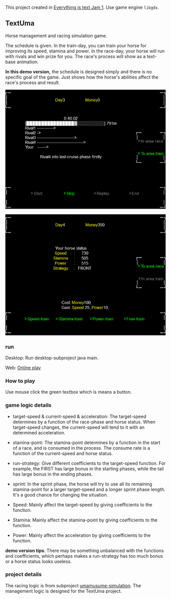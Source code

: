This project created in [Everything is text Jam 1](https://itch.io/jam/everything-is-text-1/rate/1659803). Use game engine `libgdx`.

## TextUma

Horse management and racing simulation game. 

The schedule is given. In the train-day, you can train your horse for improving its speed, stamina and power. In the race-day, your horse will run with rivals and win prize for you. The race's process will show as a text-base animation.

**In this demo version,** the schedule is designed simply and there is no specific goal of the game. Just shows how the horse's abilities affect the race's process and result.

![](./pic/1.png)

![](./pic/2.png)

### run

Desktop: Run desktop-subproject java main.

Web: [Online play](https://hundun.itch.io/textuma)

### How to play

Use mouse click the green textbox which is means a button. 

### game logic details 

- target-speed & current-speed & acceleration: The target-speed determines by a function of  the race-phase and horse status. When target-speed changes, the current-speed will tend to it with an determined acceleration.

- stamina-point: The stamina-point determines by a function in the start of a race, and is consumed in the process. The consume rate is a function of the current-speed and horse status.

- run-strategy: Give different coefficients to the target-speed function. For example, the FIRST has large bonus in the starting phases, while the tail has large bonus in the ending phases. 

- sprint: In the sprint phase, the horse will try to use all its remaining stamina-point for a larger target-speed and a longer sprint phase length. It's a good chance for changing the situation.

- Speed: Mainly affect the target-speed by giving coefficients to the function. 

- Stamina: Mainly affect the stamina-point by giving coefficients to the function. 

- Power: Mainly affect the acceleration by giving coefficients to the function. 

**demo version tips**: There may be something unbalanced with the functions and coefficients, which perhaps makes a run-strategy has too much bonus or a horse status looks  useless.

### project details 

The racing logic is from subproject [umamusume-simulation](https://github.com/hundun000/umamusume-simulation). The management logic is designed for the TextUma project.




